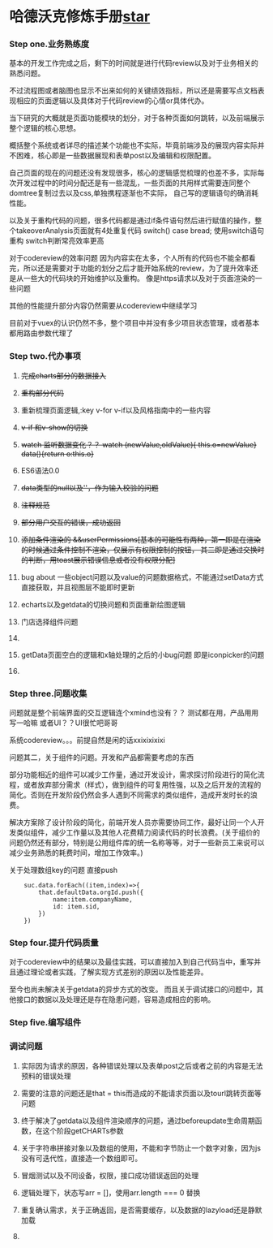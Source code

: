 # 哈德沃克修炼手册[star](http://github.com/miles97)

### Step one.业务熟练度

基本的开发工作完成之后，剩下的时间就是进行代码review以及对于业务相关的熟悉问题。

不过流程图或者脑图也显示不出来如何的关键绩效指标，所以还是需要写点文档表现相应的页面逻辑以及具体对于代码review的心情or具体代办。

当下研究的大概就是页面功能模块的划分，对于各种页面如何跳转，以及前端展示整个逻辑的核心思想。

概括整个系统或者详尽的描述某个功能也不实际，毕竟前端涉及的展现内容实际并不困难，核心即是一些数据展现和表单post以及编辑和权限配置。

自己页面的现在的问题还没有发现很多，核心的逻辑感觉梳理的也差不多，实际每次开发过程中的时间分配还是有一些混乱，一些页面的共用样式需要连同整个domtree复制过去以及css,单独携程逐渐也不实际， 自己写的逻辑语句的确消耗性能。

以及关于重构代码的问题，很多代码都是通过if条件语句然后进行赋值的操作，整个takeoverAnalysis页面就有4处重复代码
 switch() case bread; 使用switch语句重构 switch判断常亮效率更高

 对于codereview的效率问题 因为内容实在太多，个人所有的代码也不能全都看完，所以还是需要对于功能的划分之后才能开始系统的review，为了提升效率还是从一些大的代码块的开始维护以及重构。
 像是https请求以及对于页面渲染的一些问题

其他的性能提升部分内容仍然需要从codereview中继续学习

目前对于vuex的认识仍然不多，整个项目中并没有多少项目状态管理，或者基本都用路由参数代理了


### Step two.代办事项
1. ~~完成charts部分的数据接入~~

2. ~~重构部分代码~~

3. 重新梳理页面逻辑,:key  v-for v-if以及风格指南中的一些内容

4. ~~v-if 和v-show的切换~~

5. ~~watch 监听数据变化？？   watch (newValue,oldValue){ this.o=newValue}  
data(){return o:this.o}~~

6. ES6语法0.0

7. ~~data类型的null以及''，作为输入校验的问题~~

8. ~~注释规范~~

9. ~~部分用户交互的错误，成功返回~~

10. ~~添加条件渲染的 &&userPermissions[基本的可能性有两种，第一即是在渲染的时候通过条件控制不渲染，仅展示有权限控制的按钮，
其二即是通过交换时的判断，用toast展示错误信息或者没有权限分配]~~


1. bug about 一些object问题以及value的问题数据格式，不能通过setData方式直接获取，并且视图层不能即时更新

12. echarts以及getdata的切换问题和页面重新绘图逻辑

13. 门店选择组件问题

14. ~~~search按钮之后的confirm操作  直接setData完事儿~~~

15. getData页面空白的逻辑和x轴处理的之后的小bug问题  即是iconpicker的问题

16.  

### Step three.问题收集

问题就是整个前端界面的交互逻辑连个xmind也没有？？  测试都在用，产品用用写一哈嘛 或者UI？？UI很忙吧哥哥  

系统codereview。。。前提自然是闲的话xxixixixixi

问题其二，关于组件的问题。开发和产品都需要考虑的东西

部分功能相近的组件可以减少工作量，通过开发设计，需求探讨阶段进行的简化流程，或者放弃部分需求（样式），做到组件的可复用性强，以及之后开发的流程的简化。否则在开发阶段仍然会多人遇到不同需求的类似组件，造成开发时长的浪费。

解决方案除了设计阶段的简化，前端开发人员亦需要协同工作，最好让同一个人开发类似组件，减少工作量以及其他人花费精力阅读代码的时长浪费。(关于组价的问题仍然还有部分，特别是公用组件库的统一名称等等，对于一些新员工来说可以减少业务熟悉的耗费时间，增加工作效率。)

关于处理数组key的问题
直接push
```
    suc.data.forEach((item,index)=>{
        that.defaultData.orgId.push({
            name:item.companyName,
            id: item.sid,
        })
    })
```
### Step four.提升代码质量

对于codereview中的结果以及最佳实践，可以直接加入到自己代码当中，重写并且通过理论或者实践，了解实现方式差别的原因以及性能差异。

至今也尚未解决关于getdata的异步方式的改变。 而且关于调试接口的问题中，其他接口的数据以及处理还是存在隐患问题，容易造成相应的影响。

### Step five.编写组件


### 调试问题

1. 实际因为请求的原因，各种错误处理以及表单post之后或者之前的内容是无法预料的错误处理

2. 需要的注意的问题还是that = this而造成的不能请求页面以及tourl跳转页面等问题

3. 终于解决了getdata以及组件渲染顺序的问题，通过beforeupdate生命周期函数，在这个阶段getCHARTs参数

4. 关于字符串拼接对象以及数组的使用，不能和字节防止一个数字对象，因为js没有可迭代性，直接造一个数组即可。

5. 冒烟测试以及不同设备，权限，接口成功错误返回的处理

6. 逻辑处理下，状态写arr = []，使用arr.length === 0 替换

7. 重复确认需求，关于正确返回，是否需要缓存，以及数据的lazyload还是静默加载

8. 